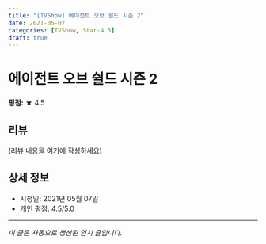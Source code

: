 ```yaml
---
title: "[TVShow] 에이전트 오브 쉴드 시즌 2"
date: 2021-05-07
categories: [TVShow, Star-4.5]
draft: true
---
```


# 에이전트 오브 쉴드 시즌 2

**평점:** ★ 4.5

## 리뷰

(리뷰 내용을 여기에 작성하세요)

## 상세 정보

- 시청일: 2021년 05월 07일
- 개인 평점: 4.5/5.0

---

*이 글은 자동으로 생성된 임시 글입니다.*
